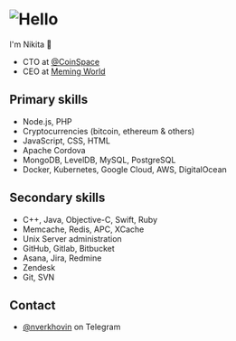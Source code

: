 <h1>
  <img src="https://media.giphy.com/media/dzaUX7CAG0Ihi/giphy.gif" alt="Hello" />
</h1>

I'm Nikita 🤗

- CTO at [@CoinSpace](https://github.com/CoinSpace)
- CEO at [Meming World](https://meming.world)

## Primary skills
- Node.js, PHP
- Cryptocurrencies (bitcoin, ethereum & others)
- JavaScript, CSS, HTML
- Apache Cordova
- MongoDB, LevelDB, MySQL, PostgreSQL
- Docker, Kubernetes, Google Cloud, AWS, DigitalOcean

## Secondary skills

- C++, Java, Objective-C, Swift, Ruby
- Memcache, Redis, APC, XCache
- Unix Server administration
- GitHub, Gitlab, Bitbucket
- Asana, Jira, Redmine
- Zendesk
- Git, SVN

## Contact
- [@nverkhovin](https://t.me/nverkhovin) on Telegram

